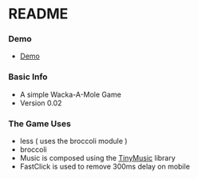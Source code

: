 # README #
### Demo ###

* [Demo](https://robertpage.github.io/moles/)

### Basic Info ###

* A simple Wacka-A-Mole Game
* Version 0.02

### The Game Uses ###
* less ( uses the broccoli module )
* broccoli
* Music is composed using the [TinyMusic](https://github.com/kevincennis/TinyMusic) library
* FastClick is used to remove 300ms delay on mobile

